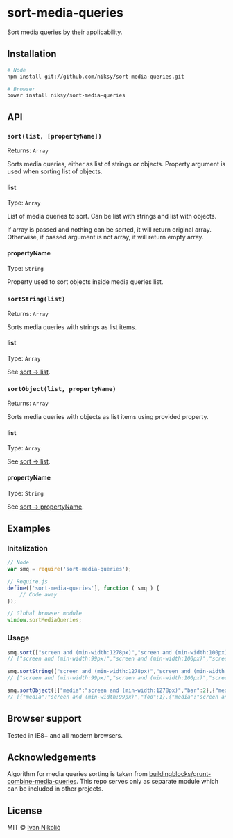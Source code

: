 # sort-media-queries

Sort media queries by their applicability.

## Installation

```sh
# Node
npm install git://github.com/niksy/sort-media-queries.git

# Browser
bower install niksy/sort-media-queries
```

## API

### `sort(list, [propertyName])`

Returns: `Array`

Sorts media queries, either as list of strings or objects. Property argument is used when sorting list of objects.

#### list

Type: `Array`

List of media queries to sort. Can be list with strings and list with objects.

If array is passed and nothing can be sorted, it will return original array. Otherwise, if passed argument is not array, it will return empty array.

#### propertyName

Type: `String`

Property used to sort objects inside media queries list.

### `sortString(list)`

Returns: `Array`

Sorts media queries with strings as list items.

#### list

Type: `Array`

See [sort → list](#list).

### `sortObject(list, propertyName)`

Returns: `Array`

Sorts media queries with objects as list items using provided property.

#### list

Type: `Array`

See [sort → list](#list).

#### propertyName

Type: `String`

See [sort → propertyName](#propertyName).

## Examples

### Initalization

```js
// Node
var smq = require('sort-media-queries');

// Require.js
define(['sort-media-queries'], function ( smq ) {
	// Code away
});

// Global browser module
window.sortMediaQueries;
```

### Usage

```js
smq.sort(["screen and (min-width:1278px)","screen and (min-width:100px)","screen and (min-width:99px)"]);
// ["screen and (min-width:99px)","screen and (min-width:100px)","screen and (min-width:1278px)"]

smq.sortString(["screen and (min-width:1278px)","screen and (min-width:100px)","screen and (min-width:99px)"]);
// ["screen and (min-width:99px)","screen and (min-width:100px)","screen and (min-width:1278px)"]

smq.sortObject([{"media":"screen and (min-width:1278px)","bar":2},{"media":"screen and (min-width:100px)"},{"media":"screen and (min-width:99px)","foo":1}], 'media');
// [{"media":"screen and (min-width:99px)","foo":1},{"media":"screen and (min-width:100px)"},{"media":"screen and (min-width:1278px)","bar":2}]
```

## Browser support

Tested in IE8+ and all modern browsers.

## Acknowledgements

Algorithm for media queries sorting is taken from [buildingblocks/grunt-combine-media-queries](https://github.com/buildingblocks/grunt-combine-media-queries). This repo serves only as separate module which can be included in other projects.

## License

MIT © [Ivan Nikolić](http://ivannikolic.com)
